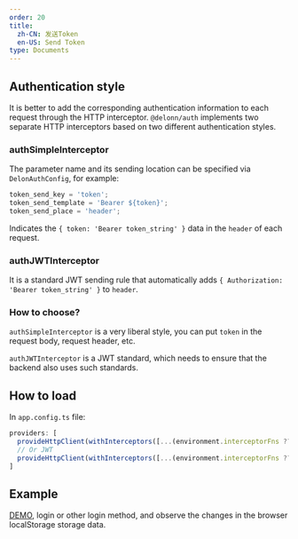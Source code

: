 ```yaml
---
order: 20
title: 
  zh-CN: 发送Token
  en-US: Send Token
type: Documents
---
```


## Authentication style

It is better to add the corresponding authentication information to each request through the HTTP interceptor. `@delonn/auth` implements two separate HTTP interceptors based on two different authentication styles.

### authSimpleInterceptor

The parameter name and its sending location can be specified via `DelonAuthConfig`, for example:

```ts
token_send_key = 'token';
token_send_template = 'Bearer ${token}';
token_send_place = 'header';
```

Indicates the `{ token: 'Bearer token_string' }` data in the `header` of each request.

### authJWTInterceptor

It is a standard JWT sending rule that automatically adds `{ Authorization: 'Bearer token_string' }` to `header`.

### How to choose?

`authSimpleInterceptor` is a very liberal style, you can put `token` in the request body, request header, etc.

`authJWTInterceptor` is a JWT standard, which needs to ensure that the backend also uses such standards.

## How to load

In `app.config.ts` file:

```ts
providers: [
  provideHttpClient(withInterceptors([...(environment.interceptorFns ?? []), authSimpleInterceptor, defaultInterceptor])),
  // Or JWT
  provideHttpClient(withInterceptors([...(environment.interceptorFns ?? []), authJWTInterceptor, defaultInterceptor])),
]
```

## Example

[DEMO](//hbyunzai.github.io/ng-yunzai/#/passport/login), login or other login method, and observe the changes in the browser localStorage storage data.

